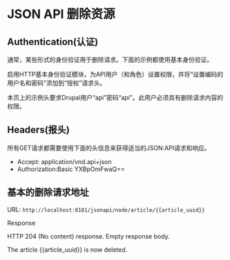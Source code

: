 JSON API 删除资源
=============
## Authentication(认证)
通常，某些形式的身份验证用于删除请求。下面的示例都使用基本身份验证。

启用HTTP基本身份验证模块，为API用户（和角色）设置权限，并将“设置编码的用户名和密码”添加到“授权”请求头。

本页上的示例头要求Drupal用户“api”密码“api”。此用户必须具有删除请求内容的权限。

## Headers(报头)
所有GET请求都需要使用下面的头信息来获得适当的JSON:API请求和响应。

* Accept: application/vnd.api+json
* Authorization:Basic YXBpOmFwaQ==

## 基本的删除请求地址
URL: `http://localhost:8181/jsonapi/node/article/{{article_uuid}}`

Response

HTTP 204 (No content) response. Empty response body.

The article {{article_uuid}} is now deleted.